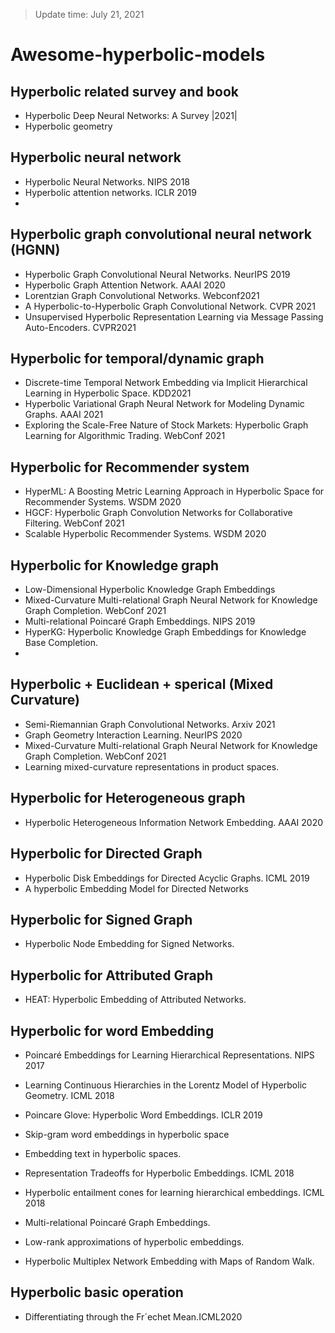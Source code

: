 > Update time: July 21, 2021

# Awesome-hyperbolic-models

## Hyperbolic related survey and book
- Hyperbolic Deep Neural Networks: A Survey |2021|
- Hyperbolic geometry

## Hyperbolic neural network
- Hyperbolic Neural Networks. NIPS 2018
- Hyperbolic attention networks. ICLR 2019
- 
## Hyperbolic graph convolutional neural network (HGNN)
- Hyperbolic Graph Convolutional Neural Networks. NeurIPS 2019
- Hyperbolic Graph Attention Network. AAAI 2020
- Lorentzian Graph Convolutional Networks. Webconf2021 
- A Hyperbolic-to-Hyperbolic Graph Convolutional Network. CVPR 2021
- Unsupervised Hyperbolic Representation Learning via Message Passing Auto-Encoders. CVPR2021

## Hyperbolic for temporal/dynamic graph
- Discrete-time Temporal Network Embedding via Implicit Hierarchical Learning in Hyperbolic Space. KDD2021
- Hyperbolic Variational Graph Neural Network for Modeling Dynamic Graphs. AAAI 2021
- Exploring the Scale-Free Nature of Stock Markets: Hyperbolic Graph Learning for Algorithmic Trading. WebConf 2021

## Hyperbolic for Recommender system
- HyperML: A Boosting Metric Learning Approach in Hyperbolic Space for Recommender Systems. WSDM 2020
- HGCF: Hyperbolic Graph Convolution Networks for Collaborative Filtering. WebConf 2021
- Scalable Hyperbolic Recommender Systems. WSDM 2020

## Hyperbolic for Knowledge graph
- Low-Dimensional Hyperbolic Knowledge Graph Embeddings
- Mixed-Curvature Multi-relational Graph Neural Network for Knowledge Graph Completion. WebConf 2021
- Multi-relational Poincaré Graph Embeddings. NIPS 2019
- HyperKG: Hyperbolic Knowledge Graph Embeddings for Knowledge Base Completion. 
- 

## Hyperbolic + Euclidean + sperical (Mixed Curvature)
- Semi-Riemannian Graph Convolutional Networks. Arxiv 2021
- Graph Geometry Interaction Learning. NeurIPS 2020
- Mixed-Curvature Multi-relational Graph Neural Network for Knowledge Graph Completion. WebConf 2021
- Learning mixed-curvature representations in product spaces.
## Hyperbolic for Heterogeneous graph
- Hyperbolic Heterogeneous Information Network Embedding. AAAI 2020

## Hyperbolic for Directed Graph
- Hyperbolic Disk Embeddings for Directed Acyclic Graphs. ICML 2019
- A hyperbolic Embedding Model for Directed Networks

## Hyperbolic for Signed Graph
- Hyperbolic Node Embedding for Signed Networks. 

## Hyperbolic for Attributed Graph
- HEAT: Hyperbolic Embedding of Attributed Networks. 

## Hyperbolic for word Embedding
- Poincaré Embeddings for Learning Hierarchical Representations. NIPS 2017
- Learning Continuous Hierarchies in the Lorentz Model of Hyperbolic Geometry. ICML 2018
- Poincare Glove: Hyperbolic Word Embeddings. ICLR 2019
- Skip-gram word embeddings in hyperbolic space
- Embedding text in hyperbolic spaces.
- Representation Tradeoffs for Hyperbolic Embeddings. ICML 2018
- Hyperbolic entailment cones for learning hierarchical embeddings. ICML 2018
- Multi-relational Poincaré Graph Embeddings. 

- Low-rank approximations of hyperbolic embeddings.
- Hyperbolic Multiplex Network Embedding with Maps of Random Walk.

## Hyperbolic basic operation
- Differentiating through the Fr´echet Mean.ICML2020


